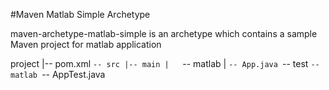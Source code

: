 #Maven Matlab Simple Archetype

maven-archetype-matlab-simple is an archetype which contains a sample Maven project for matlab application

project
|-- pom.xml
`-- src
    |-- main
    |   `-- matlab
    |       `-- App.java
    `-- test
        `-- matlab
            `-- AppTest.java